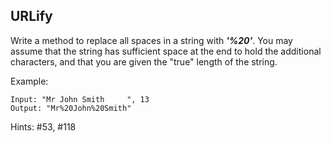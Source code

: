 ## URLify

Write a method to replace all spaces in a string with ***'%20'***. You may assume that the string has sufficient space at the end to hold the additional characters, and that you are given the "true" length of the string. 

Example:

````text
Input: "Mr John Smith     ", 13
Output: "Mr%20John%20Smith"
````

Hints: #53, #118